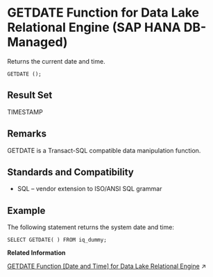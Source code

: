 <!-- loioa9570cefd0aa4bbab7c30441ab636856 -->

# GETDATE Function for Data Lake Relational Engine \(SAP HANA DB-Managed\)

Returns the current date and time.



```
GETDATE ();
```



<a name="loioa9570cefd0aa4bbab7c30441ab636856__section_cdy_jqg_trb"/>

## Result Set

TIMESTAMP



<a name="loioa9570cefd0aa4bbab7c30441ab636856__section_j2k_kqg_trb"/>

## Remarks

GETDATE is a Transact-SQL compatible data manipulation function.



<a name="loioa9570cefd0aa4bbab7c30441ab636856__section_z2x_kqg_trb"/>

## Standards and Compatibility

-   SQL – vendor extension to ISO/ANSI SQL grammar



<a name="loioa9570cefd0aa4bbab7c30441ab636856__section_g5j_lqg_trb"/>

## Example

The following statement returns the system date and time:

```
SELECT GETDATE( ) FROM iq_dummy;
```

**Related Information**  


[GETDATE Function \[Date and Time\] for Data Lake Relational Engine](https://help.sap.com/viewer/19b3964099384f178ad08f2d348232a9/2024_1_QRC/en-US/a553449784f21015aba2a0fc3f4ce78c.html "Returns the current date and time.") :arrow_upper_right:


